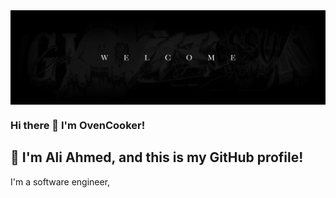 <img align='center' src="https://raw.githubusercontent.com/SuperOvencooker101/SuperOvencooker101/main/banner1.jpg"/> 

### Hi there 👋 I'm OvenCooker!
## 👋 I'm Ali Ahmed, and this is my GitHub profile!

I'm a software engineer, 


